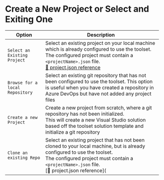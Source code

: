 # Create a New Project or Select and Exiting One

| Option                          | Description                                                  |
| ------------------------------- | ------------------------------------------------------------ |
| `Select an Existing Project`    | Select an existing project on your local machine which is already configured to use the toolset.<br>The configured project must contain a `<projectName>.json` file.<br>[🔗 project.json reference](/3%20Files/project.json.md) |
| `Browse for a local Repository` | Select an existing git repository that has not been configured to use the toolset. This option is useful when you have created a repository in Azure DevOps but have not added any project files |
| `Create a new Project`          | Create a new project from scratch, where a git repository has not been initialized.<br>This will create a new Visual Studio solution based off the toolset solution template and initialize a git repository |
| `Clone an existing Repo`        | Select an existing project that has not been cloned to your local machine, but is already configured to use the toolset.<br>The configured project must contain a `<projectName>.json` file.<br>[🔗 project.json reference]( |

